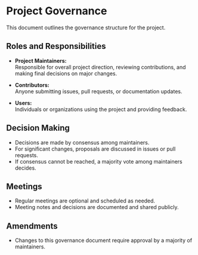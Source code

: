 # Project Governance

This document outlines the governance structure for the project.

## Roles and Responsibilities

- **Project Maintainers:**  
    Responsible for overall project direction, reviewing contributions, and making final decisions on major changes.

- **Contributors:**  
    Anyone submitting issues, pull requests, or documentation updates.

- **Users:**  
    Individuals or organizations using the project and providing feedback.

## Decision Making

- Decisions are made by consensus among maintainers.
- For significant changes, proposals are discussed in issues or pull requests.
- If consensus cannot be reached, a majority vote among maintainers decides.

## Meetings

- Regular meetings are optional and scheduled as needed.
- Meeting notes and decisions are documented and shared publicly.

## Amendments

- Changes to this governance document require approval by a majority of maintainers.
